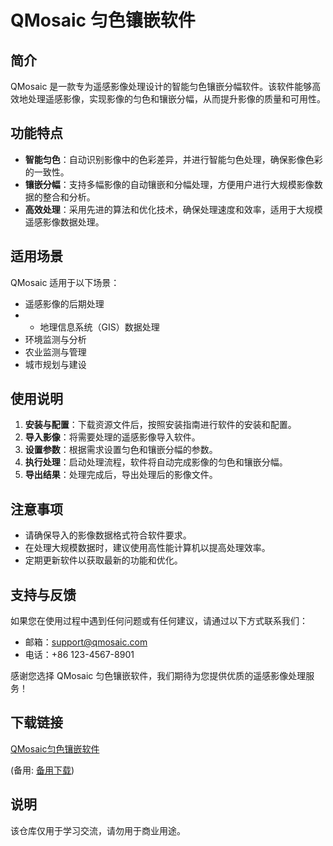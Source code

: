 # QMosaic 匀色镶嵌软件

## 简介
QMosaic 是一款专为遥感影像处理设计的智能匀色镶嵌分幅软件。该软件能够高效地处理遥感影像，实现影像的匀色和镶嵌分幅，从而提升影像的质量和可用性。

## 功能特点
- **智能匀色**：自动识别影像中的色彩差异，并进行智能匀色处理，确保影像色彩的一致性。
- **镶嵌分幅**：支持多幅影像的自动镶嵌和分幅处理，方便用户进行大规模影像数据的整合和分析。
- **高效处理**：采用先进的算法和优化技术，确保处理速度和效率，适用于大规模遥感影像数据处理。

## 适用场景
QMosaic 适用于以下场景：
- 遥感影像的后期处理
- - 地理信息系统（GIS）数据处理
- 环境监测与分析
- 农业监测与管理
- 城市规划与建设

## 使用说明
1. **安装与配置**：下载资源文件后，按照安装指南进行软件的安装和配置。
2. **导入影像**：将需要处理的遥感影像导入软件。
3. **设置参数**：根据需求设置匀色和镶嵌分幅的参数。
4. **执行处理**：启动处理流程，软件将自动完成影像的匀色和镶嵌分幅。
5. **导出结果**：处理完成后，导出处理后的影像文件。

## 注意事项
- 请确保导入的影像数据格式符合软件要求。
- 在处理大规模数据时，建议使用高性能计算机以提高处理效率。
- 定期更新软件以获取最新的功能和优化。

## 支持与反馈
如果您在使用过程中遇到任何问题或有任何建议，请通过以下方式联系我们：
- 邮箱：support@qmosaic.com
- 电话：+86 123-4567-8901

感谢您选择 QMosaic 匀色镶嵌软件，我们期待为您提供优质的遥感影像处理服务！

## 下载链接
[QMosaic匀色镶嵌软件](https://pan.quark.cn/s/7832fa9f9556) 

(备用: [备用下载](https://pan.baidu.com/s/1Ib3AZG1iTEkFNGK9Pj2B5A?pwd=qlbg))

## 说明

该仓库仅用于学习交流，请勿用于商业用途。
